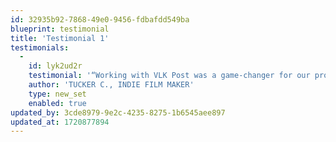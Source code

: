 ```yaml
---
id: 32935b92-7868-49e0-9456-fdbafdd549ba
blueprint: testimonial
title: 'Testimonial 1'
testimonials:
  -
    id: lyk2ud2r
    testimonial: '“Working with VLK Post was a game-changer for our project. Their team’s attention to detail and creative insights took our film to the next level. Highly recommend!”'
    author: 'TUCKER C., INDIE FILM MAKER'
    type: new_set
    enabled: true
updated_by: 3cde8979-9e2c-4235-8275-1b6545aee897
updated_at: 1720877894
---
```

